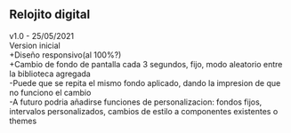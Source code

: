 ## Relojito digital  
  
v1.0 - 25/05/2021  
Version inicial  
+Diseño responsivo(al 100%?)  
+Cambio de fondo de pantalla cada 3 segundos, fijo, modo aleatorio entre la biblioteca agregada  
-Puede que se repita el mismo fondo aplicado, dando la impresion de que no funciono el cambio  
-A futuro podria añadirse funciones de personalizacion: fondos fijos, intervalos personalizados, cambios de estilo a componentes existentes o themes